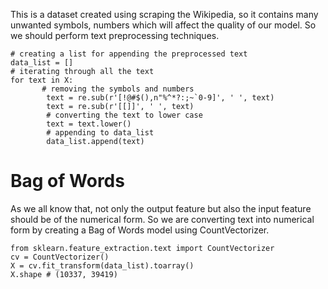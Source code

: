 This is a dataset created using scraping the Wikipedia, so it contains many unwanted symbols, numbers which will affect the quality of our model. So we should perform text preprocessing techniques.
```cadence
# creating a list for appending the preprocessed text
data_list = []
# iterating through all the text
for text in X:
       # removing the symbols and numbers
        text = re.sub(r'[!@#$(),n"%^*?:;~`0-9]', ' ', text)
        text = re.sub(r'[[]]', ' ', text)
        # converting the text to lower case
        text = text.lower()
        # appending to data_list
        data_list.append(text)
````
# Bag of Words
As we all know that, not only the output feature but also the input feature should be of the numerical form. So we are converting text into numerical form by creating a Bag of Words model using CountVectorizer.
````
from sklearn.feature_extraction.text import CountVectorizer
cv = CountVectorizer()
X = cv.fit_transform(data_list).toarray()
X.shape # (10337, 39419)
